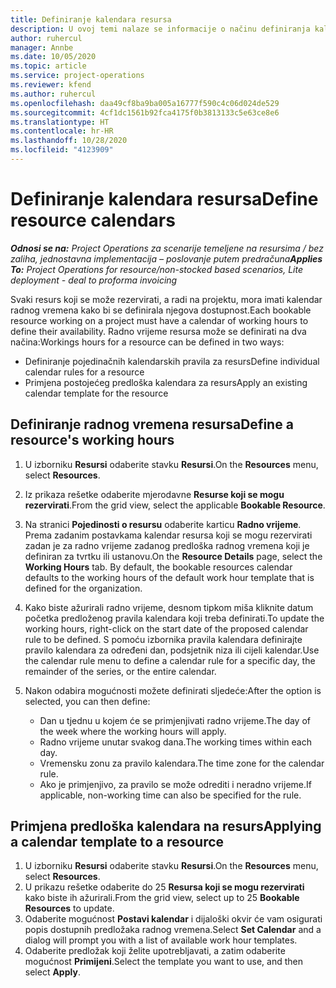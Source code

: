 ```yaml
---
title: Definiranje kalendara resursa
description: U ovoj temi nalaze se informacije o načinu definiranja kalendara radnog vremena za resurse u aplikaciji Project Operations.
author: ruhercul
manager: Annbe
ms.date: 10/05/2020
ms.topic: article
ms.service: project-operations
ms.reviewer: kfend
ms.author: ruhercul
ms.openlocfilehash: daa49cf8ba9ba005a16777f590c4c06d024de529
ms.sourcegitcommit: 4cf1dc1561b92fca4175f0b3813133c5e63ce8e6
ms.translationtype: HT
ms.contentlocale: hr-HR
ms.lasthandoff: 10/28/2020
ms.locfileid: "4123909"
---
```

# <a name="define-resource-calendars"></a><span data-ttu-id="e8afc-103">Definiranje kalendara resursa</span><span class="sxs-lookup"><span data-stu-id="e8afc-103">Define resource calendars</span></span>

<span data-ttu-id="e8afc-104">_**Odnosi se na:** Project Operations za scenarije temeljene na resursima / bez zaliha, jednostavna implementacija – poslovanje putem predračuna_</span><span class="sxs-lookup"><span data-stu-id="e8afc-104">_**Applies To:** Project Operations for resource/non-stocked based scenarios, Lite deployment - deal to proforma invoicing_</span></span>

<span data-ttu-id="e8afc-105">Svaki resurs koji se može rezervirati, a radi na projektu, mora imati kalendar radnog vremena kako bi se definirala njegova dostupnost.</span><span class="sxs-lookup"><span data-stu-id="e8afc-105">Each bookable resource working on a project must have a calendar of working hours to define their availability.</span></span> <span data-ttu-id="e8afc-106">Radno vrijeme resursa može se definirati na dva načina:</span><span class="sxs-lookup"><span data-stu-id="e8afc-106">Workings hours for a resource can be defined in two ways:</span></span> 

   - <span data-ttu-id="e8afc-107">Definiranje pojedinačnih kalendarskih pravila za resurs</span><span class="sxs-lookup"><span data-stu-id="e8afc-107">Define individual calendar rules for a resource</span></span>
   - <span data-ttu-id="e8afc-108">Primjena postojećeg predloška kalendara za resurs</span><span class="sxs-lookup"><span data-stu-id="e8afc-108">Apply an existing calendar template for the resource</span></span>

## <a name="define-a-resources-working-hours"></a><span data-ttu-id="e8afc-109">Definiranje radnog vremena resursa</span><span class="sxs-lookup"><span data-stu-id="e8afc-109">Define a resource's working hours</span></span>

1. <span data-ttu-id="e8afc-110">U izborniku **Resursi** odaberite stavku **Resursi**.</span><span class="sxs-lookup"><span data-stu-id="e8afc-110">On the **Resources** menu, select **Resources**.</span></span>
2. <span data-ttu-id="e8afc-111">Iz prikaza rešetke odaberite mjerodavne **Resurse koji se mogu rezervirati**.</span><span class="sxs-lookup"><span data-stu-id="e8afc-111">From the grid view, select the applicable **Bookable Resource**.</span></span>
3. <span data-ttu-id="e8afc-112">Na stranici **Pojedinosti o resursu** odaberite karticu **Radno vrijeme**. Prema zadanim postavkama kalendar resursa koji se mogu rezervirati zadan je za radno vrijeme zadanog predloška radnog vremena koji je definiran za tvrtku ili ustanovu.</span><span class="sxs-lookup"><span data-stu-id="e8afc-112">On the **Resource Details** page, select the **Working Hours** tab. By default, the bookable resources calendar defaults to the working hours of the default work hour template that is defined for the organization.</span></span>
4. <span data-ttu-id="e8afc-113">Kako biste ažurirali radno vrijeme, desnom tipkom miša kliknite datum početka predloženog pravila kalendara koji treba definirati.</span><span class="sxs-lookup"><span data-stu-id="e8afc-113">To update the working hours, right-click on the start date of the proposed calendar rule to be defined.</span></span> <span data-ttu-id="e8afc-114">S pomoću izbornika pravila kalendara definirajte pravilo kalendara za određeni dan, podsjetnik niza ili cijeli kalendar.</span><span class="sxs-lookup"><span data-stu-id="e8afc-114">Use the calendar rule menu to define a calendar rule for a specific day, the remainder of the series, or the entire calendar.</span></span>
5. <span data-ttu-id="e8afc-115">Nakon odabira mogućnosti možete definirati sljedeće:</span><span class="sxs-lookup"><span data-stu-id="e8afc-115">After the option is selected, you can then define:</span></span>

    - <span data-ttu-id="e8afc-116">Dan u tjednu u kojem će se primjenjivati radno vrijeme.</span><span class="sxs-lookup"><span data-stu-id="e8afc-116">The day of the week where the working hours will apply.</span></span>
    - <span data-ttu-id="e8afc-117">Radno vrijeme unutar svakog dana.</span><span class="sxs-lookup"><span data-stu-id="e8afc-117">The working times within each day.</span></span>
    - <span data-ttu-id="e8afc-118">Vremensku zonu za pravilo kalendara.</span><span class="sxs-lookup"><span data-stu-id="e8afc-118">The time zone for the calendar rule.</span></span>
    - <span data-ttu-id="e8afc-119">Ako je primjenjivo, za pravilo se može odrediti i neradno vrijeme.</span><span class="sxs-lookup"><span data-stu-id="e8afc-119">If applicable, non-working time can also be specified for the rule.</span></span>

## <a name="applying-a-calendar-template-to-a-resource"></a><span data-ttu-id="e8afc-120">Primjena predloška kalendara na resurs</span><span class="sxs-lookup"><span data-stu-id="e8afc-120">Applying a calendar template to a resource</span></span>

1. <span data-ttu-id="e8afc-121">U izborniku **Resursi** odaberite stavku **Resursi**.</span><span class="sxs-lookup"><span data-stu-id="e8afc-121">On the **Resources** menu, select **Resources**.</span></span>
2. <span data-ttu-id="e8afc-122">U prikazu rešetke odaberite do 25 **Resursa koji se mogu rezervirati** kako biste ih ažurirali.</span><span class="sxs-lookup"><span data-stu-id="e8afc-122">From the grid view, select up to 25 **Bookable Resources** to update.</span></span>
3. <span data-ttu-id="e8afc-123">Odaberite mogućnost **Postavi kalendar** i dijaloški okvir će vam osigurati popis dostupnih predložaka radnog vremena.</span><span class="sxs-lookup"><span data-stu-id="e8afc-123">Select **Set Calendar** and a dialog will prompt you with a list of available work hour templates.</span></span>
4. <span data-ttu-id="e8afc-124">Odaberite predložak koji želite upotrebljavati, a zatim odaberite mogućnost **Primijeni**.</span><span class="sxs-lookup"><span data-stu-id="e8afc-124">Select the template you want to use, and then select **Apply**.</span></span>
